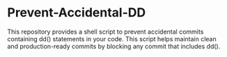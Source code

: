 # Prevent-Accidental-DD
This repository provides a shell script to prevent accidental commits containing dd() statements in your code. This script helps maintain clean and production-ready commits by blocking any commit that includes dd().
